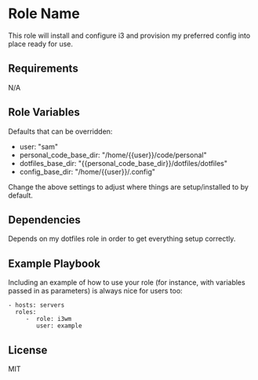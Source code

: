 Role Name
=========

This role will install and configure i3 and provision my preferred config into place ready for use.

Requirements
------------

N/A

Role Variables
--------------

Defaults that can be overridden:
 - user: "sam"
 - personal_code_base_dir: "/home/{{user}}/code/personal"
 - dotfiles_base_dir: "{{personal_code_base_dir}}/dotfiles/dotfiles"
 - config_base_dir: "/home/{{user}}/.config"

Change the above settings to adjust where things are setup/installed to by default.

Dependencies
------------

Depends on my dotfiles role in order to get everything setup correctly.

Example Playbook
----------------

Including an example of how to use your role (for instance, with variables
passed in as parameters) is always nice for users too:

    - hosts: servers
      roles:
         -  role: i3wm
            user: example

License
-------

MIT
